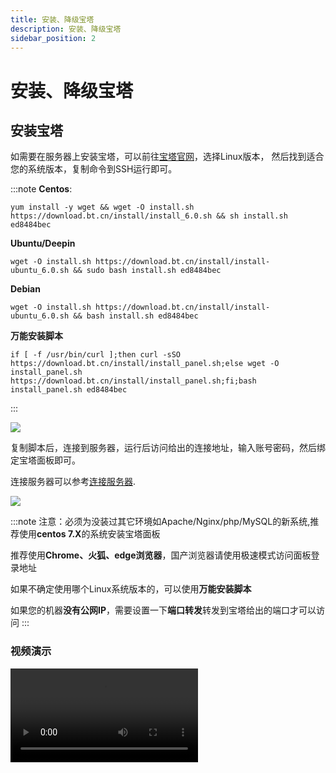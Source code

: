 ```yaml
---
title: 安装、降级宝塔
description: 安装、降级宝塔
sidebar_position: 2
---
```

# 安装、降级宝塔

## 安装宝塔
如需要在服务器上安装宝塔，可以前往[宝塔官网](https://www.bt.cn/new/download.html)，选择Linux版本，
然后找到适合您的系统版本，复制命令到SSH运行即可。

:::note
**Centos**:
```shell
yum install -y wget && wget -O install.sh https://download.bt.cn/install/install_6.0.sh && sh install.sh ed8484bec
```
**Ubuntu/Deepin**
```shell
wget -O install.sh https://download.bt.cn/install/install-ubuntu_6.0.sh && sudo bash install.sh ed8484bec
```
**Debian**
```shell
wget -O install.sh https://download.bt.cn/install/install-ubuntu_6.0.sh && bash install.sh ed8484bec
```
**万能安装脚本**
```shell
if [ -f /usr/bin/curl ];then curl -sSO https://download.bt.cn/install/install_panel.sh;else wget -O install_panel.sh https://download.bt.cn/install/install_panel.sh;fi;bash install_panel.sh ed8484bec
```
:::


![](https://cn-sy1.rains3.com/rainyun-assets/pic/2024/01/20240109153907_3820684e7f7b8b06c39e75bc84c94064.png)

复制脚本后，连接到服务器，运行后访问给出的连接地址，输入账号密码，然后绑定宝塔面板即可。

连接服务器可以参考[连接服务器](/docs/rcs/detail/connect).

![](https://cn-sy1.rains3.com/rainyun-assets/pic/2024/01/20240109155553_76318aac553d369b45be124fb92b840f.png)


:::note
注意：必须为没装过其它环境如Apache/Nginx/php/MySQL的新系统,推荐使用**centos 7.X**的系统安装宝塔面板

推荐使用**Chrome、火狐、edge浏览器**，国产浏览器请使用极速模式访问面板登录地址

如果不确定使用哪个Linux系统版本的，可以使用**万能安装脚本**

如果您的机器**没有公网IP**，需要设置一下**端口转发**转发到宝塔给出的端口才可以访问
:::

### 视频演示

<video class="iframe_video" controls src="https://cn-sy1.rains3.com/rainyun-assets/pic/2024/01/20240109164942_6920626369b1f05844f5e3d6f93b5f6e.mp4"/>

## 降级宝塔

```shell
1.下载离线包
curl -L https://github.com/weiwang3056/baota_release/blob/main/LinuxPanel/LinuxPanel-7.7.0.zip\?raw\=true > LinuxPanel-7.7.0.zip
2.解压
unzip LinuxPanel-*
3.切换到降级包目录
cd panel
4.执行脚本
bash update.sh
5.删除降级包
cd .. && rm -f LinuxPanel-*.zip && rm -rf panel
```

## 修复宝塔
如果遇到宝塔卡顿等问题，可以执行一下脚本升级并修复宝塔服务。

```shell
curl https://download.bt.cn/install/update_panel.sh|bash
```